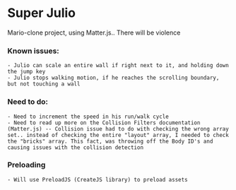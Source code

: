 # Super Julio

  Mario-clone project, using Matter.js.. There will be violence 
  
  ### Known issues:
    - Julio can scale an entire wall if right next to it, and holding down the jump key 
    - Julio stops walking motion, if he reaches the scrolling boundary, but not touching a wall 
  
  ### Need to do:
    - Need to increment the speed in his run/walk cycle 
    - Need to read up more on the Collision Filters documentation (Matter.js) -- Collision issue had to do with checking the wrong array set.. instead of checking the entire "layout" array, I needed to check the "bricks" array. This fact, was throwing off the Body ID's and causing issues with the collision detection 
    
  ### Preloading 
    - Will use PreloadJS (CreateJS library) to preload assets 
    
  
    